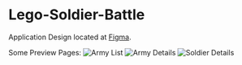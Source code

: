 # Lego-Soldier-Battle

Application Design located at [Figma](https://www.figma.com/file/Y8YWUxArxbW1yex2EsYrr4kZ/Lego-Soldier-Battle).

Some Preview Pages:
![Army List](https://github.com/bbenetskyy/Lego-Soldier-Battle/ArmyList.png)
![Army Details](https://github.com/bbenetskyy/Lego-Soldier-Battle/ArmyDetails.png)
![Soldier Details](https://github.com/bbenetskyy/Lego-Soldier-Battle/SoldierDetails.png)
